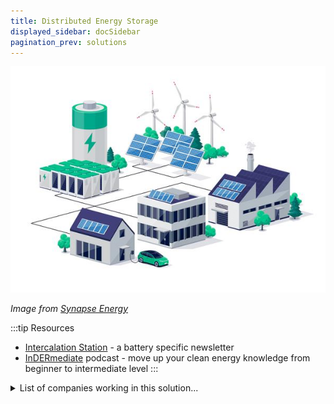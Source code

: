 ```yaml
---
title: Distributed Energy Storage
displayed_sidebar: docSidebar
pagination_prev: solutions
---
```


![Distributed Energy Storage diagram](../static/img/distributed-energy-storage.jpg)

_Image from [Synapse Energy](https://www.synapse-energy.com/expertise/distributed-energy-resources)_

:::tip Resources
 - [Intercalation Station](https://intercalationstation.substack.com) -  a battery specific newsletter
 - [InDERmediate](https://www.indermediate.com/) podcast -  move up your clean energy knowledge from beginner to intermediate level
:::

<details>
        <summary>List of companies working in this solution...</summary>
         <em>Note: this is an experimental AI feature. Accuracy and completeness are a work in progress</em>
        <div>
            <ul>
             
                <li><a href="https://www.coord.com/">Coord</a></li>
            
                <li><a href="https://nwenergy.org/">Northwest Energy Coalition</a></li>
            
                <li><a href="http://ChooseEnergy.com">Choose Energy</a></li>
            
                <li><a href="https://nan">Distributed Energy</a></li>
            
                <li><a href="https://powerledger.io">Power Ledger</a></li>
            
                <li><a href="https://kiva.org/startgood">Kiva</a></li>
            
                <li><a href="https://lo3energy.com">Lo3 Energy</a></li>
            
                <li><a href="https://OmegaGrid.com">Omega Grid</a></li>
            
                <li><a href="https://nan">Lition Ag</a></li>
            
                <li><a href="https://verv.energy">Verv</a></li>
            
                <li><a href="https://www.electron.org.uk/">Electron</a></li>
            
                <li><a href="https://www.enbala.com">Enbala</a></li>
            
                <li><a href="https://enervee.com/">Enervee</a></li>
            
                <li><a href="https://Blocpower.io">Blocpower</a></li>
            
                <li><a href="http://blocpower.io/">Bloc Power</a></li>
            
                <li><a href="https://energiagroup.com">Energia Group</a></li>
            
            </ul>
        </div>
        </details>


:::company job openings
  #### [View open jobs in this Solution](https://climatebase.org/jobs?l=&q=&drawdown_solutions=Distributed+Energy+Storage)
:::

## Overview

Through the use of distributed energy storage, energy can be stored locally and used when needed, reducing the need for large, centralized power plants that emit greenhouse gases.

Breakthrough Technologies:

- **Lithium-ion Batteries:** Efficient for large energy storage.
- **Solar PV Panels:** Efficient and cost-effective solar power.
- **Wind Turbines:** Efficient wind power.

Leading Innovators:

- **Tesla:** Powerwall for home energy storage.
- **SunPower:** Solar panel system with built-in battery.
- **Vestas:** Wind turbine development.

## Progress Made

Significant progress in distributed energy storage includes:

- **Efficient Solar PV Panels:** Lower cost and accessibility.
- **Efficient Wind Turbines:** More accessible wind power.
- **Efficient Electric Vehicles:** Reduced transportation emissions.

## Lessons Learned

Of course, here's the summary of the "Lessons Learned" section in bullet points:

- **Siting and Sizing:** Proper siting and sizing of Distributed Energy Resources (DER) is crucial. Well-placed and appropriately sized DER systems yield benefits like improved power quality, grid stability, and resilience.

- **Integration Compatibility:** Integrating DER into the grid should align with existing infrastructure. Technical, economic, and policy considerations, including grid connection and operations, are essential for successful integration.

- **Balancing Benefits and Costs:** Evaluating both benefits and costs is vital. Benefits include improved power quality, reliability, and grid stability. However, costs, including capital, operational, and integration costs, should be considered as well.

## Challenges Ahead

The major challenges that remain in the development and implementation of Distributed Energy Storage to reverse climate change are:

1. **High Storage Tech Cost:** Hinders widespread adoption.
2. **Lack of Comprehensive Plan:** Tailoring solutions to needs.
3. **Continuous R&D:** Enhancing performance and affordability.

## Best Path Forward

Continued development of distributed energy storage to mitigate climate change requires:

1. **R&D Investment:** Technology enhancement and affordability.
2. **Public Awareness:** Highlighting benefits.
3. **Government Incentives:** Encouraging adoption.
4. **Business Model Innovation:** New approaches for storage.
